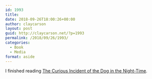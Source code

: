 ```yaml
---
id: 1993
title: 
date: 2018-09-26T18:00:26+00:00
author: claycarson
layout: post
guid: http://claycarson.net/?p=1993
permalink: /2018/09/26/1993/
categories:
  - Book
  - Media
format: aside
---
```

I finished reading [The Curious Incident of the Dog in the Night-Time](https://www.amazon.com/Curious-Incident-Dog-Night-Time/dp/1400032717).